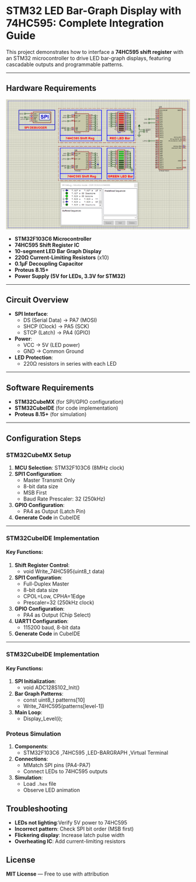 # STM32 LED Bar-Graph Display with 74HC595: Complete Integration Guide

This project demonstrates how to interface a **74HC595 shift register** with an STM32 microcontroller to drive LED bar-graph displays, featuring cascadable outputs and programmable patterns.

---

## Hardware Requirements  
![STM32 74HC595 Circuit](circuit.png)  
- **STM32F103C6 Microcontroller**  
- **74HC595 Shift Register IC**  
- **10-segment LED Bar Graph Display**  
- **220Ω Current-Limiting Resistors** (x10)  
- **0.1μF Decoupling Capacitor**  
- **Proteus 8.15+**  
- **Power Supply (5V for LEDs, 3.3V for STM32)**  

---

## Circuit Overview  
- **SPI Interface**:  
  - DS (Serial Data) → PA7 (MOSI)  
  - SHCP (Clock) → PA5 (SCK)  
  - STCP (Latch) → PA4 (GPIO)  
- **Power**:  
  - VCC → 5V (LED power)  
  - GND → Common Ground  
- **LED Protection**:  
  - 220Ω resistors in series with each LED  

---

## Software Requirements  
- **STM32CubeMX** (for SPI/GPIO configuration)  
- **STM32CubeIDE** (for code implementation)  
- **Proteus 8.15+** (for simulation)  

---

## Configuration Steps  

### STM32CubeMX Setup  
1. **MCU Selection**: STM32F103C6 (8MHz clock)  
2. **SPI1 Configuration**:  
   - Master Transmit Only  
   - 8-bit data size  
   - MSB First  
   - Baud Rate Prescaler: 32 (250kHz)  
3. **GPIO Configuration**:  
   - PA4 as Output (Latch Pin)  
4. **Generate Code** in CubeIDE  

---

### STM32CubeIDE Implementation  
#### Key Functions:  
1. **Shift Register Control**:  
    - void Write_74HC595(uint8_t data) 
2. **SPI1 Configuration**:  
   - Full-Duplex Master  
   - 8-bit data size  
   - CPOL=Low, CPHA=1Edge  
   - Prescaler=32 (250kHz clock)  
3. **GPIO Configuration**:  
   - PA4 as Output (Chip Select)  
4. **UART1 Configuration**:  
   - 115200 baud, 8-bit data  
5. **Generate Code** in CubeIDE  

---

### STM32CubeIDE Implementation  
#### Key Functions:  
1. **SPI Initialization**:  
    - void ADC128S102_Init()
2. **Bar Graph Patterns**:
    - const uint8_t patterns[10] 
    - Write_74HC595(patterns[level-1])
3. **Main Loop**:
    - Display_Level(i);


### Proteus Simulation  
1. **Components**:  
    - STM32F103C6 ,74HC595 ,LED-BARGRAPH ,Virtual Terminal 
2. **Connections**:  
    - MMatch SPI pins (PA4-PA7)
    - Connect LEDs to 74HC595 outputs
3. **Simulation**:  
   - Load `.hex` file  
   - Observe LED animation


## Troubleshooting  
- **LEDs not lighting**:Verify 5V power to 74HC595
- **Incorrect pattern**: Check SPI bit order (MSB first)
- **Flickering display**: Increase latch pulse width
- **Overheating IC**: Add current-limiting resistors

## License  
**MIT License** — Free to use with attribution  